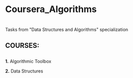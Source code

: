 # Coursera_Algorithms <h1> 
Tasks from  "Data Structures and Algorithms" specialization

## COURSES: <h2> 

**1.** Algorithmic Toolbox

**2.** Data Structures
